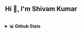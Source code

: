 ## Hi 👋, I'm Shivam Kumar

<br />

<details>	
<summary><b>📊 Github Stats</b></summary>
<img align='left' src="https://github-readme-stats.vercel.app/api?username=rahul-jha98&show_icons=true&hide_border=true&count_private=true&include_all_commits=true&hide_rank=true&custom_title=Activity&bg_color=00000000&text_color=8B8B8B&title_color=4183C4&icon_color=4183C4" />

<img height="190em" src="https://github-readme-stats.vercel.app/api/top-langs/?username=rahul-jha98&hide_border=true&layout=compact&count_private=true&langs_count=6&bg_color=00000000&text_color=8B8B8B&title_color=4183C4&exclude_repo=Reinforcement-Learning"/>
</details>



